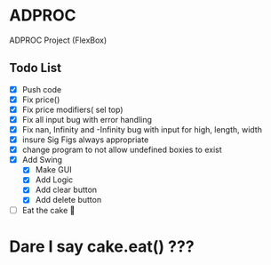 # ADPROC
ADPROC Project (FlexBox)

## Todo List
- [x] Push code
- [x] Fix price()
- [x] Fix price modifiers( sel top)
- [x] Fix all input bug with error handling
- [x] Fix nan, Infinity and -Infinity bug with input for high, length, width
- [x] insure Sig Figs always appropriate
- [x] change program to not allow undefined boxies to exist
- [x] Add Swing
  - [x] Make GUI
  - [x] Add Logic
  - [x] Add clear button
  - [x] Add delete button
- [ ] Eat the cake :cake:
# Dare I say cake.eat() ???
